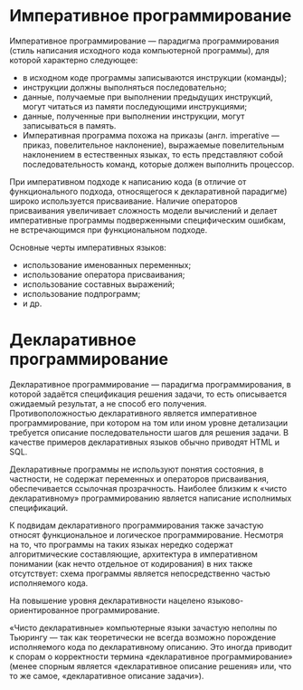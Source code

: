 # Императивное программирование

Императивное программирование — парадигма программирования (стиль написания исходного кода компьютерной программы), для которой характерно следующее:

- в исходном коде программы записываются инструкции (команды);
- инструкции должны выполняться последовательно;
- данные, получаемые при выполнении предыдущих инструкций, могут читаться из памяти последующими инструкциями;
- данные, полученные при выполнении инструкции, могут записываться в память.
- Императивная программа похожа на приказы (англ. imperative — приказ, повелительное наклонение), выражаемые повелительным наклонением в естественных языках, то есть представляют собой последовательность команд, которые должен выполнить процессор.

При императивном подходе к написанию кода (в отличие от функционального подхода, относящегося к декларативной парадигме) широко используется присваивание. Наличие операторов присваивания увеличивает сложность модели вычислений и делает императивные программы подверженными специфическим ошибкам, не встречающимся при функциональном подходе.

Основные черты императивных языков:

- использование именованных переменных;
- использование оператора присваивания;
- использование составных выражений;
- использование подпрограмм;
- и др.

# Декларативное программирование

Декларативное программирование — парадигма программирования, в которой задаётся спецификация решения задачи, то есть описывается ожидаемый результат, а не способ его получения. Противоположностью декларативного является императивное программирование, при котором на том или ином уровне детализации требуется описание последовательности шагов для решения задачи. В качестве примеров декларативных языков обычно приводят HTML и SQL.

Декларативные программы не используют понятия состояния, в частности, не содержат переменных и операторов присваивания, обеспечивается ссылочная прозрачность. Наиболее близким к «чисто декларативному» программированию является написание исполнимых спецификаций.

К подвидам декларативного программирования также зачастую относят функциональное и логическое программирование. Несмотря на то, что программы на таких языках нередко содержат алгоритмические составляющие, архитектура в императивном понимании (как нечто отдельное от кодирования) в них также отсутствует: схема программы является непосредственно частью исполняемого кода.

На повышение уровня декларативности нацелено языково-ориентированное программирование.

«Чисто декларативные» компьютерные языки зачастую неполны по Тьюрингу — так как теоретически не всегда возможно порождение исполняемого кода по декларативному описанию. Это иногда приводит к спорам о корректности термина «декларативное программирование» (менее спорным является «декларативное описание решения» или, что то же самое, «декларативное описание задачи»).
